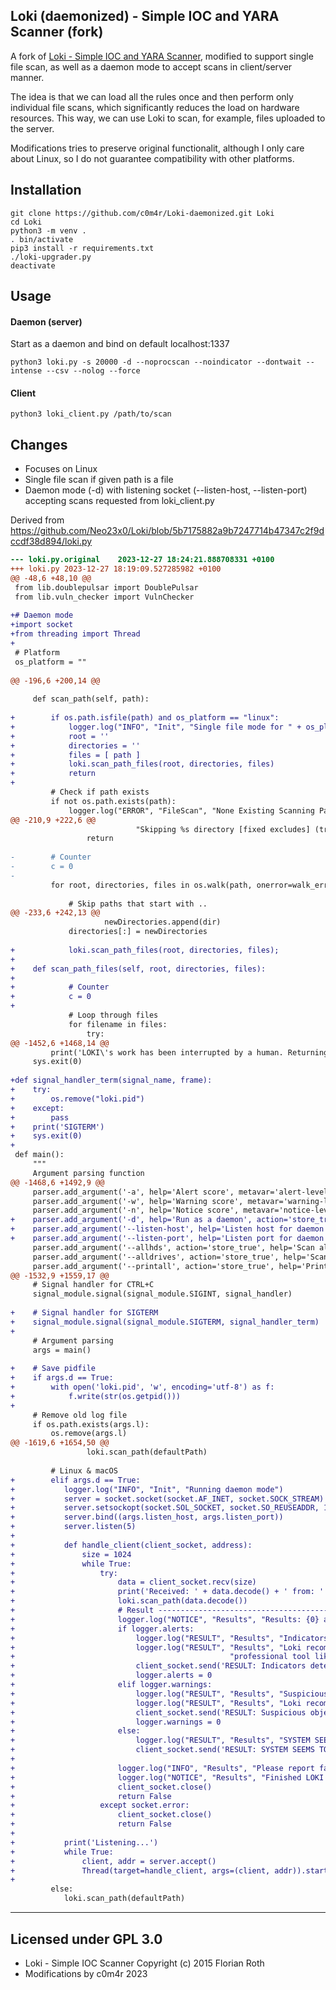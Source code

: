 ## Loki (daemonized) - Simple IOC and YARA Scanner (fork)

A fork of [Loki - Simple IOC and YARA Scanner](https://github.com/Neo23x0/Loki), modified to support single file scan, as well as a daemon mode to accept scans in client/server manner.

The idea is that we can load all the rules once and then perform only individual file scans, which significantly reduces the load on hardware resources. This way, we can use Loki to scan, for example, files uploaded to the server.

Modifications tries to preserve original functionalit, although I only care about Linux, so I do not guarantee compatibility with other platforms.

## Installation

```
git clone https://github.com/c0m4r/Loki-daemonized.git Loki
cd Loki
python3 -m venv .
. bin/activate
pip3 install -r requirements.txt
./loki-upgrader.py
deactivate
```

## Usage

#### Daemon (server)

Start as a daemon and bind on default localhost:1337

```
python3 loki.py -s 20000 -d --noprocscan --noindicator --dontwait --intense --csv --nolog --force
```

#### Client

```
python3 loki_client.py /path/to/scan
```

## Changes

* Focuses on Linux
* Single file scan if given path is a file
* Daemon mode (-d) with listening socket (--listen-host, --listen-port) accepting scans requested from loki_client.py

Derived from https://github.com/Neo23x0/Loki/blob/5b7175882a9b7247714b47347c2f9dccdf38d894/loki.py

```diff
--- loki.py.original	2023-12-27 18:24:21.888708331 +0100
+++ loki.py	2023-12-27 18:19:09.527285982 +0100
@@ -48,6 +48,10 @@
 from lib.doublepulsar import DoublePulsar
 from lib.vuln_checker import VulnChecker
 
+# Daemon mode
+import socket
+from threading import Thread
+
 # Platform
 os_platform = ""
 
@@ -196,6 +200,14 @@
 
     def scan_path(self, path):
 
+        if os.path.isfile(path) and os_platform == "linux":
+            logger.log("INFO", "Init", "Single file mode for " + os_platform)
+            root = ''
+            directories = ''
+            files = [ path ]
+            loki.scan_path_files(root, directories, files)
+            return
+
         # Check if path exists
         if not os.path.exists(path):
             logger.log("ERROR", "FileScan", "None Existing Scanning Path %s ...  " % path)
@@ -210,9 +222,6 @@
                            "Skipping %s directory [fixed excludes] (try using --force, --allhds or --alldrives)" % skip)
                 return
 
-        # Counter
-        c = 0
-
         for root, directories, files in os.walk(path, onerror=walk_error, followlinks=False):
 
             # Skip paths that start with ..
@@ -233,6 +242,13 @@
                     newDirectories.append(dir)
             directories[:] = newDirectories
 
+            loki.scan_path_files(root, directories, files);
+
+    def scan_path_files(self, root, directories, files):
+
+            # Counter
+            c = 0
+
             # Loop through files
             for filename in files:
                 try:
@@ -1452,6 +1468,14 @@
         print('LOKI\'s work has been interrupted by a human. Returning to Asgard.')
     sys.exit(0)
 
+def signal_handler_term(signal_name, frame):
+    try:
+        os.remove("loki.pid")
+    except:
+        pass
+    print('SIGTERM')
+    sys.exit(0)
+
 def main():
     """
     Argument parsing function
@@ -1468,6 +1492,9 @@
     parser.add_argument('-a', help='Alert score', metavar='alert-level', default=100)
     parser.add_argument('-w', help='Warning score', metavar='warning-level', default=60)
     parser.add_argument('-n', help='Notice score', metavar='notice-level', default=40)
+    parser.add_argument('-d', help='Run as a daemon', action='store_true', default=False)
+    parser.add_argument('--listen-host', help='Listen host for daemon mode', metavar='listen-host', default='localhost')
+    parser.add_argument('--listen-port', help='Listen port for daemon mode', metavar='listen-port', type=int, default=1337)
     parser.add_argument('--allhds', action='store_true', help='Scan all local hard drives (Windows only)', default=False)
     parser.add_argument('--alldrives', action='store_true', help='Scan all drives (including network drives and removable media)', default=False)
     parser.add_argument('--printall', action='store_true', help='Print all files that are scanned', default=False)
@@ -1532,9 +1559,17 @@
     # Signal handler for CTRL+C
     signal_module.signal(signal_module.SIGINT, signal_handler)
 
+    # Signal handler for SIGTERM
+    signal_module.signal(signal_module.SIGTERM, signal_handler_term)
+
     # Argument parsing
     args = main()
 
+    # Save pidfile
+    if args.d == True:
+        with open('loki.pid', 'w', encoding='utf-8') as f:
+            f.write(str(os.getpid()))
+
     # Remove old log file
     if os.path.exists(args.l):
         os.remove(args.l)
@@ -1619,6 +1654,50 @@
                 loki.scan_path(defaultPath)
 
         # Linux & macOS
+        elif args.d == True:
+           logger.log("INFO", "Init", "Running daemon mode")
+           server = socket.socket(socket.AF_INET, socket.SOCK_STREAM)
+           server.setsockopt(socket.SOL_SOCKET, socket.SO_REUSEADDR, 1)
+           server.bind((args.listen_host, args.listen_port))
+           server.listen(5)
+              
+           def handle_client(client_socket, address):
+               size = 1024
+               while True:
+                   try:
+                       data = client_socket.recv(size)
+                       print('Received: ' + data.decode() + ' from: ' + str(address[0]) + ':' + str(address[1]))
+                       loki.scan_path(data.decode())
+                       # Result ----------------------------------------------------------
+                       logger.log("NOTICE", "Results", "Results: {0} alerts, {1} warnings, {2} notices".format(logger.alerts, logger.warnings, logger.notices))
+                       if logger.alerts:
+                           logger.log("RESULT", "Results", "Indicators detected!")
+                           logger.log("RESULT", "Results", "Loki recommends checking the elements on virustotal.com or Google and triage with a "
+                                                "professional tool like THOR https://nextron-systems.com/thor in corporate networks.")
+                           client_socket.send('RESULT: Indicators detected!'.encode())
+                           logger.alerts = 0
+                       elif logger.warnings:
+                           logger.log("RESULT", "Results", "Suspicious objects detected!")
+                           logger.log("RESULT", "Results", "Loki recommends a deeper analysis of the suspicious objects.")
+                           client_socket.send('RESULT: Suspicious objects detected!'.encode())
+                           logger.warnings = 0
+                       else:
+                           logger.log("RESULT", "Results", "SYSTEM SEEMS TO BE CLEAN.")
+                           client_socket.send('RESULT: SYSTEM SEEMS TO BE CLEAN.'.encode())
+
+                       logger.log("INFO", "Results", "Please report false positives via https://github.com/Neo23x0/signature-base")
+                       logger.log("NOTICE", "Results", "Finished LOKI Scan SYSTEM: %s TIME: %s" % (getHostname(os_platform), getSyslogTimestamp()))
+                       client_socket.close()
+                       return False
+                   except socket.error:
+                       client_socket.close()
+                       return False
+
+           print('Listening...')
+           while True:
+               client, addr = server.accept()
+               Thread(target=handle_client, args=(client, addr)).start()
+
         else:
            loki.scan_path(defaultPath)
```

---
## Licensed under GPL 3.0
* Loki - Simple IOC Scanner Copyright (c) 2015 Florian Roth
* Modifications by c0m4r 2023
